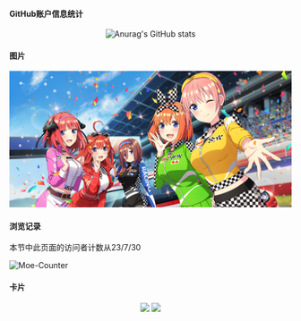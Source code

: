 #### GitHub账户信息统计

<div id="title" align=center>

![Anurag's GitHub stats](https://github-readme-stats.vercel.app/api?username=fgr178707&show_icons=true&theme=radical)

</div>

#### 图片

![](image/1.jpg)

#### 浏览记录

本节中此页面的访问者计数从23/7/30

![Moe-Counter](https://count.getloli.com/get/@fgr178707?theme=rule34)

#### 卡片

<div id="title" align=center>

![](https://img.shields.io/badge/讨厌-学习-yellow) 
![](https://img.shields.io/badge/爱好-二次元-red)

</div>
